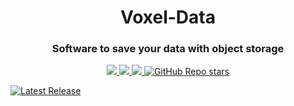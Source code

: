 <h1 align="center">Voxel-Data</h1>
<h3 align="center">Software to save your data with object storage</h3>

<p align='center'>
 <a href="https://ko-fi.com/dollengo">
    <img src="https://img.shields.io/badge/sponsor-30363D?style=for-the-badge&logo=GitHub-Sponsors&logoColor=#white" />
  <a href="https://python.org">
   <img src="https://img.shields.io/badge/Python-FFD43B?style=for-the-badge&logo=python&logoColor=blue" ?>
  <a href="https://linux.org">
   <img src="https://img.shields.io/badge/Linux-FCC624?style=for-the-badge&logo=linux&logoColor=black" ?>
  <a href="#">
  <img alt="GitHub Repo stars" src="https://img.shields.io/github/stars/dollengo/dollos?style=for-the-badge">
</p>

[![Latest Release](https://img.shields.io/badge/RELEASE-v1.0.0-blue)][Download]

[Download]: (https://github.com/Dollengo/VoxelData/releases/tag/VoxelData)
